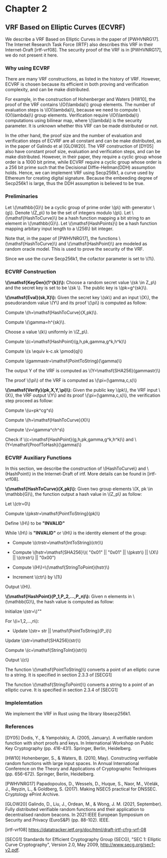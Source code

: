 
# Chapter 2

## VRF Based on Elliptic Curves (ECVRF)
We describe a VRF Based on Elliptic Curves in the paper of  [PWHVNRG17]. The Internet Research Task Force (IRTF) also describes this VRF in their Internet-Draft [irtf-vrf08]. The security proof of the VRF is in [PWHVNRG17], we do not present it here.


### Why using ECVRF

There are many VRF constructions, as listed in the history of VRF. However, ECVRF is chosen because its efficient in both proving and verification complexity, and can be make distributed. 

For example, in the construction of Hohenberger and Waters [HW10], the proof of the VRF contains \\(O(\lambda)\\) group elements. The number of evaluation steps is \\(O(\lambda)\\), because we need to compute \\(O(\lambda)\\) group elements. Verification require \\(O(\lambda)\\) computations using bilinear map, where \\(\lambda\\) is the security parameter. It is unknown whether this VRF can be made distributed or not.

In the other hand, the proof size and the number of evaluation and verification steps of ECVRF are all constant and can be make distributed, as in the paper of Galindo et al [GLOW20]. The VRF construction of [DY05] also have constant proof size, evaluation and verification steps, and can be make distributed. However, in their paper, they require a cyclic group whose order is a 1000 bit prime, while ECVRF require a cyclic group whose order is a 256 bit prime such that the Decisional Diffie-Hellman(DDH) assumption holds. Hence, we can implement VRF using Secp256k1, a curve used by Ethereum for creating digital signature. Because the embeeding degree of Secp256k1 is large, thus the DDH assumption is believed to be true.

### Preliminaries

Let \\(\mathbb{G}\\) be a cyclic group of prime order \\(p\\) with generator \\(g\\). Denote \\(Z_p\\) to be the set of integers modulo \\(p\\). Let \\(\mathsf{HashToCurve}\\) be a hash function mapping a bit string to an element in \\(\mathbb{G}\\). Let \\(\mathsf{HashPoints}\\) be a hash function mapping arbitary input length to a \\(256\\) bit integer.

Note that, in the paper of [PWHVNRG17], the functions \\(\mathsf{HashToCurve}\\) and \\(\mathsf{HashPoint}\\) are modeled as random oracle model. This is used to prove the security of the VRF. 

Since we use the curve Secp256k1, the cofactor parameter is set to \\(1\\).


### ECVRF Construction

**\\(\mathsf{KeyGen}(1^{k})\\):** Choose a random secret value \\(sk \in Z_p\\) and the secret key is set to be \\(sk \\). The public key is  \\(pk=g^{sk}\\).

**\\(\mathsf{Eval}(sk,X)\\):** Given the secret key \\(sk\\) and an input \\(X\\), the pseudorandom value \\(Y\\) and its proof \\(\pi\\) is computed as follow:

Compute \\(h=\mathsf{HashToCurve}(X,pk)\\).

Compute \\(\gamma=h^{sk}\\).

Choose a value \\(k\\) uniformly in \\(Z_p\\).

Compute \\(c=\mathsf{HashPoint}(g,h,pk,gamma,g^k,h^k)\\)

Compute \\(s \equiv k-c.sk \pmod{q}\\)

Compute \\(gammastr=\mathsf{PointToString}(\gamma)\\)

The output Y of the VRF is computed as \\(Y=\mathsf{SHA256}(gammastr)\\)

The proof \\(\pi\\) of the VRF is computed as \\(\pi=(\gamma,c,s)\\) 

**\\(\mathsf{Verify}(pk,X,Y,\pi)\\):** Given the public key \\(pk\\), the VRF input \\(X\\), the VRF output \\(Y\\) and its proof \\(\pi=(\gamma,c,s)\\), the verification step proceed as follow:

Compute \\(u=pk^cg^s\\)

Compute \\(h=\mathsf{HashToCurve}(X)\\)

Compute \\(v=\gamma^ch^s\\)

Check if \\(c=\mathsf{HashPoint}(g,h,pk,gamma,g^k,h^k)\\) and \\(Y=\mathsf{ProofToHash}(\gamma)\\)

### ECVRF Auxiliary Functions

 In this section, we describe the construction of \\(HashToCurve\\) and \\(HashPoint\\) in the Internet-Draft of irtf. More details can be found in [irtf-vrf08]. 

 **\\(\mathsf{HashToCurve}(X,pk)\\):** Given two group elements \\(X, pk \in \mathbb{G}\\), the function output a hash value in \\(Z_p\\) as follow:

Let \\(ctr=0\\)

Compute \\(pkstr=\mathsf{PointToString}(pk)\\)

Define \\(H\\) to be **"INVALID"**

While \\(H\\) is **"INVALID"** or \\(H\\) is the identity element of the group:

- Compute \\(ctrstr=\mathsf{IntToString}(ctr)\\)

- Compute \\(hstr=\mathsf{SHA256}\\)( "0x01" || "0x01" || \\(pkstr\\) || \\(X\\) || \\(ctrstr\\) || "0x00")

- Compute \\(H\\)=\\(\mathsf{StringToPoint}(hstr)\\)

- Increment \\(ctr\\) by \\(1\\)

Output \\(H\\).

 **\\(\mathsf{HashPoint}(P_1,P_2,...,P_n)\\):** Given n elements in  \\(\mathbb{G}\\), the hash value is computed as follow:

Initialize \\(str=\\)""

For \\(i=1,2,...,n\\):

- Update \\(str= str || \mathsf{PointToString}(P_i)\\)
    
Update \\(str=\mathsf{SHA256}(str)\\)

Compute \\(c=\mathsf{StringToInt}(str)\\)

Output \\(c\\)

The function \\(\mathsf{PointToString}\\) converts a point of an elliptic curve to a string. It is specified in section 2.3.3 of [SECG1]

The function \\(\mathsf{StringToPoint}\\) converts a string to a point of an elliptic curve. It is specified in section 2.3.4 of [SECG1]

### Implelemtation

We implement the VRF in Rust using the library libsecp256k1.

### References







[DY05] Dodis, Y., & Yampolskiy, A. (2005, January). A verifiable random function with short proofs and keys. In International Workshop on Public Key Cryptography (pp. 416-431). Springer, Berlin, Heidelberg.

[HW10] Hohenberger, S., & Waters, B. (2010, May). Constructing verifiable random functions with large input spaces. In Annual International Conference on the Theory and Applications of Cryptographic Techniques (pp. 656-672). Springer, Berlin, Heidelberg.

[PWHVNRG17] Papadopoulos, D., Wessels, D., Huque, S., Naor, M., Včelák, J., Reyzin, L., & Goldberg, S. (2017). Making NSEC5 practical for DNSSEC. Cryptology ePrint Archive.


[GLOW20] Galindo, D., Liu, J., Ordean, M., & Wong, J. M. (2021, September). Fully distributed verifiable random functions and their application to decentralised random beacons. In 2021 IEEE European Symposium on Security and Privacy (EuroS&P) (pp. 88-102). IEEE.

[irtf-vrf08] https://datatracker.ietf.org/doc/html/draft-irtf-cfrg-vrf-08

[SECG1]  Standards for Efficient Cryptography Group (SECG), "SEC 1: Elliptic Curve Cryptography", Version 2.0, May 2009, <http://www.secg.org/sec1-v2.pdf>.

